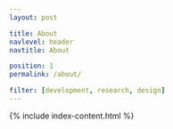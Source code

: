 ```yaml
---
layout: post

title: About
navlevel: header
navtitle: About

position: 1
permalink: /about/

filter: [development, research, design]
---
```


{% include index-content.html %}